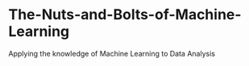 # The-Nuts-and-Bolts-of-Machine-Learning
Applying the knowledge of Machine Learning to Data Analysis
